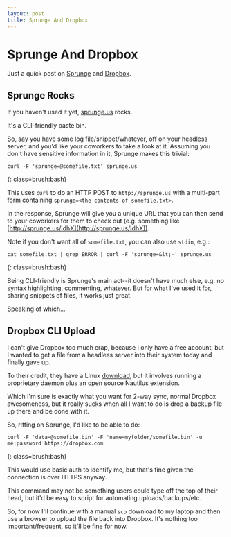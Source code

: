 ```yaml
---
layout: post
title: Sprunge And Dropbox
---
```


Sprunge And Dropbox
===================

Just a quick post on [Sprunge](http://sprunge.us) and [Dropbox](http://dropbox.com).

Sprunge Rocks
-------------

If you haven't used it yet, [sprunge.us](http://sprunge.us) rocks.

It's a CLI-friendly paste bin.

So, say you have some log file/snippet/whatever, off on your headless server, and you'd like your coworkers to take a look at it. Assuming you don't have sensitive information in it, Sprunge makes this trivial:

    curl -F 'sprunge=@somefile.txt' sprunge.us
{: class=brush:bash}

This uses `curl` to do an HTTP POST to `http://sprunge.us` with a multi-part form containing `sprunge=<the contents of somefile.txt>`.

In the response, Sprunge will give you a unique URL that you can then send to your coworkers for them to check out (e.g. something like [http://sprunge.us/IdhX](http://sprunge.us/IdhX)).

Note if you don't want all of `somefile.txt`, you can also use `stdin`, e.g.:

    cat somefile.txt | grep ERROR | curl -F 'sprunge=&lt;-' sprunge.us
{: class=brush:bash}

Being CLI-friendly is Sprunge's main act--it doesn't have much else, e.g. no syntax highlighting, commenting, whatever. But for what I've used it for, sharing snippets of files, it works just great.

Speaking of which...

Dropbox CLI Upload
------------------

I can't give Dropbox too much crap, because I only have a free account, but I wanted to get a file from a headless server into their system today and finally gave up.

To their credit, they have a Linux [download](https://www.dropbox.com/downloading?os=lnx), but it involves running a proprietary daemon plus an open source Nautilus extension.

Which I'm sure is exactly what you want for 2-way sync, normal Dropbox awesomeness, but it really sucks when all I want to do is drop a backup file up there and be done with it.

So, riffing on Sprunge, I'd like to be able to do:

    curl -F 'data=@somefile.bin' -F 'name=myfolder/somefile.bin' -u me:password https://dropbox.com
{: class=brush:bash}

This would use basic auth to identify me, but that's fine given the connection is over HTTPS anyway.

This command may not be something users could type off the top of their head, but it'd be easy to script for automating uploads/backups/etc.

So, for now I'll continue with a manual `scp` download to my laptop and then use a browser to upload the file back into Dropbox. It's nothing too important/frequent, so it'll be fine for now.

